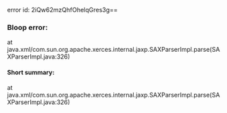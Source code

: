 error id: 2iQw62mzQhfOhelqGres3g==
### Bloop error:

at java.xml/com.sun.org.apache.xerces.internal.jaxp.SAXParserImpl.parse(SAXParserImpl.java:326)
#### Short summary: 

at java.xml/com.sun.org.apache.xerces.internal.jaxp.SAXParserImpl.parse(SAXParserImpl.java:326)